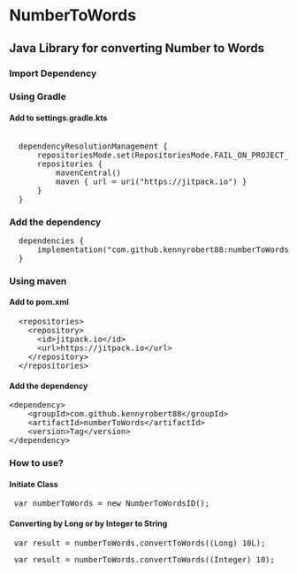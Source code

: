 # NumberToWords
## Java Library for converting Number to Words
### Import Dependency
### Using Gradle
#### Add to settings.gradle.kts
<pre> 	
  dependencyResolutionManagement {
	  repositoriesMode.set(RepositoriesMode.FAIL_ON_PROJECT_REPOS)
	  repositories {
		  mavenCentral()
		  maven { url = uri("https://jitpack.io") }
	  }
  }
</pre>

### Add the dependency
<pre>
  dependencies {
      implementation("com.github.kennyrobert88:numberToWords:Tag")
  }
</pre>

### Using maven
#### Add to pom.xml
<pre>
  &lt;repositories&gt;
    &lt;repository&gt;
      &lt;id&gt;jitpack.io&lt;/id&gt;
      &lt;url&gt;https://jitpack.io&lt;/url&gt;
    &lt;/repository&gt;
  &lt;/repositories&gt;
</pre>

#### Add the dependency
<pre>
&lt;dependency&gt;
    &lt;groupId&gt;com.github.kennyrobert88&lt;/groupId&gt;
    &lt;artifactId&gt;numberToWords&lt;/artifactId&gt;
    &lt;version&gt;Tag&lt;/version&gt;
&lt;/dependency&gt;
</pre>

### How to use?
#### Initiate Class 
<pre> var numberToWords = new NumberToWordsID(); </pre>
#### Converting by Long or by Integer to String
<pre> var result = numberToWords.convertToWords((Long) 10L); </pre>
<pre> var result = numberToWords.convertToWords((Integer) 10); </pre>
